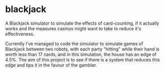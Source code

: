 # blackjack

A Blackjack simulator to simulate the effects of card-counting, if it actually works and the measures casinos might want to take to reduce it's effectiveness.

Currently I've managed to code the simulator to simulate games of Blackjack between two robots, with each party "hitting" while their hand is worth less than 17 cards, and in this simulation, the house has an edge of 4.5%. The aim of this project is to see if there is a system that reduces this edge and tips it in the favour of the gambler.
